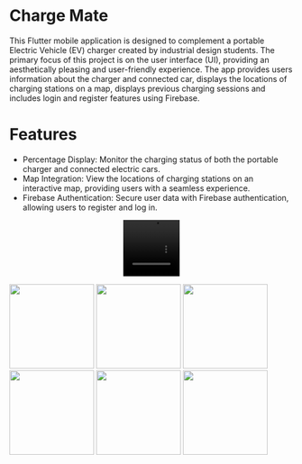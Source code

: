 # Charge Mate

This Flutter mobile application is designed to complement a portable Electric Vehicle (EV) charger created by industrial design students. The primary focus of this project is on the user interface (UI), providing an aesthetically pleasing and user-friendly experience. The app provides users information about the charger and connected car, displays the locations of charging stations on a map, displays previous charging sessions and includes login and register features using Firebase.


# Features
- Percentage Display: Monitor the charging status of both the portable charger and connected electric cars.
- Map Integration: View the locations of charging stations on an interactive map, providing users with a seamless experience.
- Firebase Authentication: Secure user data with Firebase authentication, allowing users to register and log in.

<p align="center">
<!-- <img src="https://github.com/SelenSonmez/EV-Charger-Monitor-App-ChargeMate/assets/71898275/e994779e-f5c5-41e1-a889-38771097449f" width="220"></img> -->
<video width="100" height="100" controls src="https://github.com/SelenSonmez/EV-Charger-Monitor-App-ChargeMate/assets/71898275/94afa34a-60b4-431b-a53d-80bd1246f1e1" controls="autoplay"> </video>

<img src="https://github.com/SelenSonmez/EV-Charger-Monitor-App-ChargeMate/assets/71898275/b865209f-9029-48d2-aacb-f75365fc8483" width="150"></img>
<img src="https://github.com/SelenSonmez/EV-Charger-Monitor-App-ChargeMate/assets/71898275/1eebc9e7-f2b8-4df2-ab54-38d71ef4b935" width="150"></img>
<img src="https://github.com/SelenSonmez/EV-Charger-Monitor-App-ChargeMate/assets/71898275/95734eba-d40c-4bb9-89f4-8481bf937dc1" width="150"></img>
<img src="https://github.com/SelenSonmez/EV-Charger-Monitor-App-ChargeMate/assets/71898275/eccee9f5-3522-45e8-9bd4-452c2f985459" width="150"></img>
<img src="https://github.com/SelenSonmez/EV-Charger-Monitor-App-ChargeMate/assets/71898275/75e8e87d-e49d-423f-af8e-6ca859e94ab2" width="150"></img>
<img src="https://github.com/SelenSonmez/EV-Charger-Monitor-App-ChargeMate/assets/71898275/03d05167-22aa-4d41-9fcc-fe76de184425" width="150"></img>
</p>

